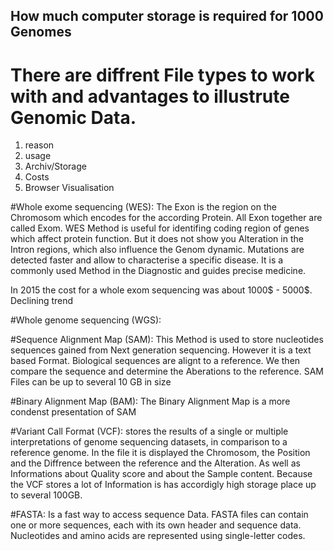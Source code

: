 ## How much computer storage is required for 1000 Genomes
# There are diffrent File types to work with and advantages to illustrute Genomic Data.

1. reason
2. usage
3. Archiv/Storage
4. Costs
5. Browser Visualisation

#Whole exome sequencing (WES):
The Exon is the region on the Chromosom which encodes for the according Protein. 
All Exon together are called Exom. WES Method is useful for identifing coding region of genes which affect protein function.
But it does not show you Alteration in the Intron regions, which also influence the Genom dynamic.
Mutations are detected faster and allow to characterise a specific disease. It is a commonly used Method
in the Diagnostic and guides precise medicine.

In 2015 the cost for a whole exom sequencing was about 1000$ - 5000$. Declining trend



#Whole genome sequencing (WGS):



#Sequence Alignment Map (SAM):
This Method is used to store nucleotides sequences gained from Next generation sequencing.
However it is a text based Format. Biological sequences are alignt to a reference.
We then compare the sequence and determine the Aberations to the reference. 
SAM Files can be up to several 10 GB in size


#Binary Alignment Map (BAM):
The Binary Alignment Map is a more condenst presentation of SAM



#Variant Call Format (VCF):
stores the results of a single or multiple interpretations of genome sequencing datasets, in comparison to a reference genome.
In the file it is displayed the Chromosom, the Position and the Diffrence between the reference and the Alteration. As well as 
Informations about Quality score and about the Sample content.
Because the VCF stores a lot of Information is has accordigly high storage place up to several 100GB.



#FASTA:
Is a fast way to access sequence Data.
FASTA files can contain one or more sequences, each with its own header and sequence data.
Nucleotides and amino acids are represented using single-letter codes.

